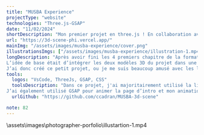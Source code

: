 ```yaml
---
title: "MUSBA Experience"
projectType: "website"
technologies: "Three.js-GSAP"
date: "11/02/2024"
shortDescription: "Mon premier projet en three.js ! En collaboration avec un artiste 3D j’ai réalisé pour un projet de narration interactive ce site qui met en avant les deux modèles 3D que l’on a utilisé dans l’expérience."
url: "https://3d-scene-phi.vercel.app/"
mainImg: "/assets/images/musba-experience/cover.png"
illustrationsImgs: ["/assets/images/musba-experience/illustration-1.mp4", "/assets/images/musba-experience/illustration-2.mp4","/assets/images/musba-experience/illustration-3.mp4"]
longDescription: "Après avoir fini les 4 premiers chapitre de la formation three.js journey de Bruno Simon, il était temps de créer mon propre projet de zéro.
L’idée de base était d’intégrer les deux modèles 3D du projet dans une expérience interactive produite pour le compte du Musée des Beaux-Arts de Bordeaux, mais pour des problématiques de temps et de poids, nous avons décidé d’abandonner l’idée.
J’ai donc créé ce petit projet, ou je me suis beaucoup amusé avec les lumières pour me permettre de mettre en pratique mon apprentissage."
tools:
  logos: "VsCode, ThreeJs, GSAP, CSS"
  toolsDescription: "Dans ce projet, j'ai majoritairement utilisé la librairie three.js pour toute la 3D. Il m’a permis de mettre en pratique beaucoup d’apprentissage en utilisant notamment différents types de lights, les shader pour mes particules, lil-gui pour le debug, le post-processing avec l’effet glitch, et bien d’autres choses encore…
J’ai également utilisé GSAP pour animer la page d’intro et mon animation de caméra lors de l’ouverture de l’expérience."
  urlGithub: "https://github.com/ccadran/MUSBA-3d-scene"

note: 82
---
```


\assets\images\photographer-porfolio\illustartion-1.mp4

